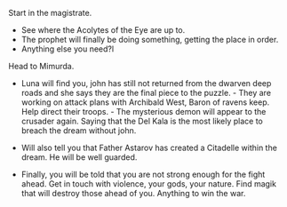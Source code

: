 Start in the magistrate.
  - See where the Acolytes of the Eye are up to.
- The prophet will finally be doing something, getting the place in order.
- Anything else you need?l
   

Head to Mimurda.
 
- Luna will find you, john has still not returned from the dwarven deep roads and she says they are the final piece to the puzzle. - They are working on attack plans with Archibald West, Baron of ravens keep. Help direct their troops. - The mysterious demon will appear to the crusader again. Saying that the Del Kala is the most likely place to breach the dream without john.
    
- Will also tell you that Father Astarov has created a Citadelle within the dream. He will be well guarded.
 
- Finally, you will be told that you are not strong enough for the fight ahead. Get in touch with violence, your gods, your nature. Find magik that will destroy those ahead of you. Anything to win the war.